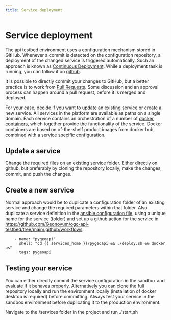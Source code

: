 ```yaml
---
title: Service deployment
---
```


# Service deployment

The api testbed environment uses a configuration mechanism stored in GitHub. 
Whenever a commit is detected on the configuration repository, 
a deployment of the changed service is triggered automatically. 
Such an approach is known as [Continuous Deployment](https://en.wikipedia.org/wiki/Continuous_deployment). While a deployment task is running, you can follow it on [github](https://github.com/Geonovum/ogc-api-testbed/actions).

It is possible to directly commit your changes to GitHub, but a better practice is to work from [Pull Requests](https://en.wikipedia.org/wiki/Distributed_version_control#Pull_requests). Some discussion and an approval process can happen around a pull request, before it is merged and deployed.

For your case, decide if you want to update an existing service or create a new service. All services in the platform are available as paths on a single domain. Each service contains an orchestration of a number of [docker containers](https://en.wikipedia.org/wiki/Docker_(software)), which together provide the functionality of the service. Docker containers are based on of-the-shelf product images from docker hub, combined with a service specific configuration.

## Update a service

Change the required files on an existing service folder. Either directly on github, but preferably by cloning the repository locally, make the changes, commit, and push the changes.

## Create a new service

Normal approach would be to duplicate a configuration folder of an existing service and change the required parameters within that folder. Also duplicate a service definition in the [ansible configuration file](https://github.com/Geonovum/ogc-api-testbed/blob/main/ansible/deploy.yml), using a unique name for the service (folder) and set up a github action for the service in https://github.com/Geonovum/ogc-api-testbed/tree/main/.github/workflows.

```
    - name: "pygeoapi"
      shell: "cd {{ services_home }}/pygeoapi && ./deploy.sh && docker ps"
      tags: pygeoapi
```

## Testing your service

You can either directly commit the service configuration in the sandbox and evaluate if it behaves properly. Alternatively you can clone the full repository locally and run the environment locally (installation of docker desktop is required) before committing. Always test your service in the sandbox environment before duplicating it to the production environment.

Navigate to the /services folder in the project and run ./start.sh